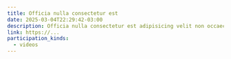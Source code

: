 ```yaml
---
title: Officia nulla consectetur est
date: 2025-03-04T22:29:42-03:00
description: Officia nulla consectetur est adipisicing velit non occaecat.
link: https://...
participation_kinds:
  - videos
---
```


